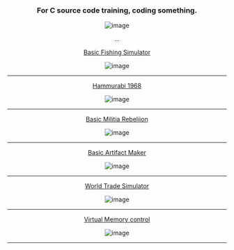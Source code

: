<div align="center">
  
### For C source code training, coding something. 

![image](https://github.com/CharmStrange/See/assets/105769152/f6895700-dbca-470e-bfe1-a57f6e6e42d8)

...

[Basic Fishing Simulator](BasicFishingSimulator/PixelFishing.c)

![image](https://github.com/CharmStrange/See/assets/105769152/1ce8b5de-26df-42e7-93fe-c92b06d668e4)

---

[Hammurabi 1968](Hammurabi(1968)/Hammurabi.c)

![image](https://github.com/CharmStrange/See/assets/105769152/0f8735b4-1271-4240-8f57-3bf9cbabb1eb)

---

[Basic Militia Rebeliion](BasicMilitiaRebelion/AngryMilitia.c)

![image](https://github.com/CharmStrange/See/assets/105769152/a4a2bd6f-773e-4989-b193-9464d67a5575)

---

[Basic Artifact Maker](BasicArtifactMaker/ArtifactBuilder.c)

![image](https://github.com/CharmStrange/See/assets/105769152/93975776-4503-4b2e-aa5d-fd32be6a0287) 

---

[World Trade Simulator](WorldTradeSimulator/WTS.c)

![image](https://github.com/CharmStrange/See/assets/105769152/a5751dc0-0fec-4b55-a848-0d00dc77a1ba)

---

[Virtual Memory control](VirtualMemoryControl/UsefulFrame.c)

![image](https://github.com/user-attachments/assets/db3f8a08-b91c-444d-9b76-03410b44537e)

---

</div>
